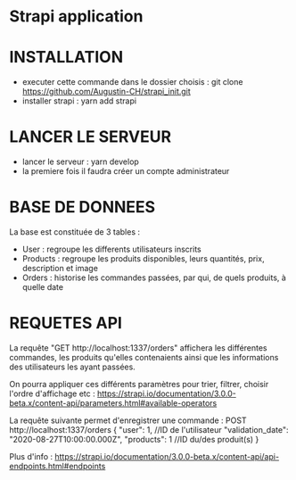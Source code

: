 # Strapi application

# INSTALLATION #
- executer cette commande dans le dossier choisis : git clone https://github.com/Augustin-CH/strapi_init.git
- installer strapi : yarn add strapi

# LANCER LE SERVEUR #
- lancer le serveur : yarn develop
- la premiere fois il faudra créer un compte administrateur

# BASE DE DONNEES #
La base est constituée de 3 tables :
- User : regroupe les differents utilisateurs inscrits
- Products : regroupe les produits disponibles, leurs quantités, prix, description et image
- Orders : historise les commandes passées, par qui, de quels produits, à quelle date

# REQUETES API #
La requête "GET http://localhost:1337/orders" affichera les différentes commandes, les produits qu'elles contenaients ainsi que les informations des utilisateurs les ayant passées.

On pourra appliquer ces différents paramètres pour trier, filtrer, choisir l'ordre d'affichage etc :
https://strapi.io/documentation/3.0.0-beta.x/content-api/parameters.html#available-operators

La requête suivante permet d'enregistrer une commande :
POST http://localhost:1337/orders
{
    "user": 1, //ID de l'utilisateur
    "validation_date": "2020-08-27T10:00:00.000Z",
    "products": 1 //ID du/des produit(s)
}

Plus d'info : https://strapi.io/documentation/3.0.0-beta.x/content-api/api-endpoints.html#endpoints



